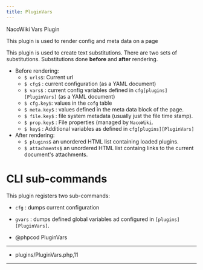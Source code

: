 ```yaml
---
title: PluginVars
---
```

NacoWiki Vars Plugin

This plugin is used to render config and meta data on a page

This plugin is used to create text substitutions.  There are two
sets of substitutions.  Substitutions done **before**
and **after** rendering.

- Before rendering:
  - `$ urls$`: Current url
  - `$ cfg$` : current configuration (as a YAML document)
  - `$ vars$` : current config variables defined in `cfg[plugins][PluginVars]` (as a YAML document)
  - `$ cfg.key$`: values in the `cofg` table
  - `$ meta.key$` : values defined in the meta data block of the page.
  - `$ file.key$` : file system metadata (usually just the file time stamp).
  - `$ prop.key$` : File properties (managed by `NacoWiki`.
  - `$ key$` : Additional variables as defined in `cfg[plugins][PluginVars]`
- After rendering:
  - `$ plugins$` an unordered HTML list containing loaded plugins.
  - `$ attachments$` an unordered HTML list containg links to
    the current document's attachments.

# CLI sub-commands

This plugin registers two sub-commands:

- `cfg` : dumps current configuration
- `gvars` : dumps defined global variables ad configured in `[plugins][PluginVars]`.

- @phpcod PluginVars
 

***
* plugins/PluginVars.php,11
***

